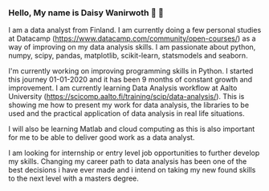 ### Hello, My name is Daisy Wanirwoth 👋 :wave:

I am a data analyst from Finland. I am currently doing a few personal studies at Datacamp (https://www.datacamp.com/community/open-courses/) as a way of improving on my data analysis skills. I am passionate about python, numpy, scipy, pandas, matplotlib, scikit-learn, statsmodels and seaborn.

I'm currently working on improving programming skills in Python. I started this journey 01-01-2020 and it has been 9 months of constant growth and improvement. I am currently learning Data Analysis workflow at Aalto University (https://scicomp.aalto.fi/training/scip/data-analysis/). This is showing me how to present my work for data analysis, the libraries to be used and the practical application of data analysis in real life situations.

I will also be learning Matlab and cloud computing as this is also important for me to be able to deliver good work as a data analyst.

I am looking for internship or entry level job opportunities to further develop my skills. Changing my career path to data analysis has been one of the best decisions i have ever made and i intend on taking my new found skills to the next level with a masters degree.



<!--
**daisywani/daisywani** is a ✨ _special_ ✨ repository because its `README.md` (this file) appears on your GitHub profile.
Here are some ideas to get you started:

- 🔭 I’m currently working on ...
- 🌱 I’m currently learning ...
- 👯 I’m looking to collaborate on ...
- 🤔 I’m looking for help with ...
- 💬 Ask me about ...
- 📫 How to reach me: ...
- 😄 Pronouns: ...
- ⚡ Fun fact: ...
-->
